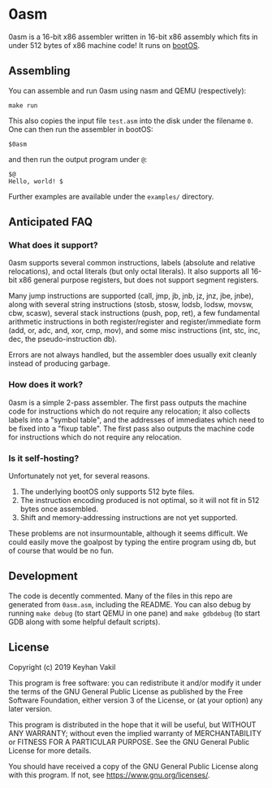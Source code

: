 # 0asm

0asm is a 16-bit x86 assembler written in 16-bit x86 assembly which fits
in under 512 bytes of x86 machine code! It runs on
[bootOS](https://github.com/nanochess/bootOS/). 

## Assembling

You can assemble and run 0asm using nasm and QEMU (respectively):

    make run

This also copies the input file `test.asm` into the disk under the filename
`0`. One can then run the assembler in bootOS:

    $0asm

and then run the output program under `@`:

    $@
    Hello, world! $

Further examples are available under the `examples/` directory.

## Anticipated FAQ

### What does it support?

0asm supports several common instructions, labels (absolute and relative
relocations), and octal literals (but only octal literals). It also
supports all 16-bit x86 general purpose registers, but does not support
segment registers.

Many jump instructions are supported (call, jmp, jb, jnb, jz, jnz, jbe,
jnbe), along with several string instructions (stosb, stosw, lodsb, lodsw,
movsw, cbw, scasw), several stack instructions (push, pop, ret), a few
fundamental arithmetic instructions in both register/register and
register/immediate form (add, or, adc, and, xor, cmp, mov), and some misc
instructions (int, stc, inc, dec, the pseudo-instruction db).

Errors are not always handled, but the assembler does usually exit cleanly
instead of producing garbage.

### How does it work?

0asm is a simple 2-pass assembler. The first pass outputs the machine
code for instructions which do not require any relocation; it also collects
labels into a "symbol table", and the addresses of immediates which need
to be fixed into a "fixup table". The first pass also outputs the machine
code for instructions which do not require any relocation.

### Is it self-hosting?

Unfortunately not yet, for several reasons.

1. The underlying bootOS only supports 512 byte files.
2. The instruction encoding produced is not optimal, so it will not fit
in 512 bytes once assembled.
3. Shift and memory-addressing instructions are not yet supported.

These problems are not insurmountable, although it seems difficult.
We could easily move the goalpost by typing the entire program using db,
but of course that would be no fun.

## Development

The code is decently commented. Many of the files in this repo are
generated from `0asm.asm`, including the README. You can also debug by
running `make debug` (to start QEMU in one pane) and `make gdbdebug`
(to start GDB along with some helpful default scripts).

## License

Copyright (c) 2019 Keyhan Vakil

This program is free software: you can redistribute it and/or modify
it under the terms of the GNU General Public License as published by
the Free Software Foundation, either version 3 of the License, or
(at your option) any later version.

This program is distributed in the hope that it will be useful,
but WITHOUT ANY WARRANTY; without even the implied warranty of
MERCHANTABILITY or FITNESS FOR A PARTICULAR PURPOSE. See the
GNU General Public License for more details.

You should have received a copy of the GNU General Public License
along with this program.  If not, see <https://www.gnu.org/licenses/>.
